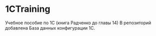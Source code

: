 # 1CTraining
Учебное пособие по 1С (книга Радченко до главы 14)
В репозиторий добавлена База данных конфигурации 1С.

